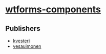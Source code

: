 # [wtforms-components](https://pypi.org/project/wtforms-components)



## Publishers
- [kvesteri](https://pypi.org/user/kvesteri)
- [vesauimonen](https://pypi.org/user/vesauimonen)

